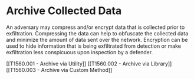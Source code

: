 # Archive Collected Data

An adversary may compress and/or encrypt data that is collected prior to exfiltration. Compressing the data can help to obfuscate the collected data and minimize the amount of data sent over the network. Encryption can be used to hide information that is being exfiltrated from detection or make exfiltration less conspicuous upon inspection by a defender.

[[T1560.001 - Archive via Utility]]
[[T1560.002 - Archive via Library]]
[[T1560.003 - Archive via Custom Method]]